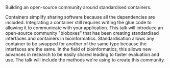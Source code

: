 Building an open-source community around standardised containers.

Containers simplify sharing software because all the dependencies are included.
Integrating a container still requires writing the glue code to allowing it to
communicate with your application. This talk will introduce an open-source
community "bioboxes" that has been creating standardised interfaces and
containers in bioinformatics. Standardisation allows any container to be
swapped for another of the same type because the interfaces are the same. In
the field of bioinformatics, this allows new advances in research to be easily
shared leading to faster evaluation and use. The talk will include the methods
we're using to create this community.
